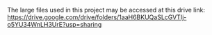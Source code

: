 The large files used in this project may be accessed at this drive link: https://drive.google.com/drive/folders/1aaH6BKUQaSLcGVTIj-o5YU34WnLH3UrE?usp=sharing

